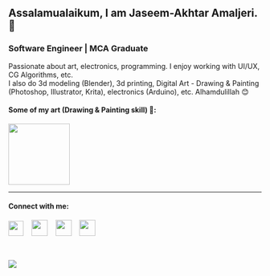 ## Assalamualaikum, I am Jaseem-Akhtar Amaljeri. 👋
### Software Engineer | MCA Graduate
<p>
  Passionate about art, electronics, programming.
  I enjoy working with UI/UX, CG Algorithms, etc. <br>
  I also do 3d modeling (Blender), 3d printing, Digital Art - Drawing & Painting (Photoshop, Illustrator, Krita), electronics (Arduino), etc. Alhamdulillah 😊
</p>

#### Some of my art (Drawing & Painting skill) 🙈: 
<a href="https://www.artstation.com/jaseem-akhtar"><img width="122px" src="https://www.artstation.com/assets/logo-da586a7166dda92ede057f15b12c0e8c.svg" /></a>

<hr>

#### Connect with me: 

<a href="https://www.linkedin.com/in/jaseemakhtar/" target="_blank"><img height="30px" src="https://content.linkedin.com/content/dam/me/brand/en-us/brand-home/logos/01-dsk-e8-v2.png.original.png" /></a>
&nbsp;&nbsp;
<a href="https://www.sololearn.com/profile/1121510" target="_blank"><img height="32px" src="https://upload.wikimedia.org/wikipedia/commons/thumb/5/53/SoloLearn_logo.svg/489px-SoloLearn_logo.svg.png" /></a>
&nbsp;&nbsp;
<a href="https://t.me/Jaseemakhtar" target="_blank"><img height="32px" src="https://telegram.org/img/t_logo.png?1" /></a>
&nbsp;&nbsp;
<a href="https://mail.google.com/mail/u/0/?fs=1&to=a.jaseem313@gmail.com&tf=cm" target="_blank"><img height="32px" src="https://ssl.gstatic.com/ui/v1/icons/mail/rfr/logo_gmail_lockup_dark_1x_r2.png" /></a>

<br>

![](https://komarev.com/ghpvc/?username=jaseemakhtar&style=flat-square)


<!--
**Jaseemakhtar/Jaseemakhtar** is a ✨ _special_ ✨ repository because its `README.md` (this file) appears on your GitHub profile.

Here are some ideas to get you started:

- 🔭 I’m currently working on ...
- 🌱 I’m currently learning ...
- 👯 I’m looking to collaborate on ...
- 🤔 I’m looking for help with ...
- 💬 Ask me about ...
- 📫 How to reach me: ...
- 😄 Pronouns: ...
- ⚡ Fun fact: ...
-->

